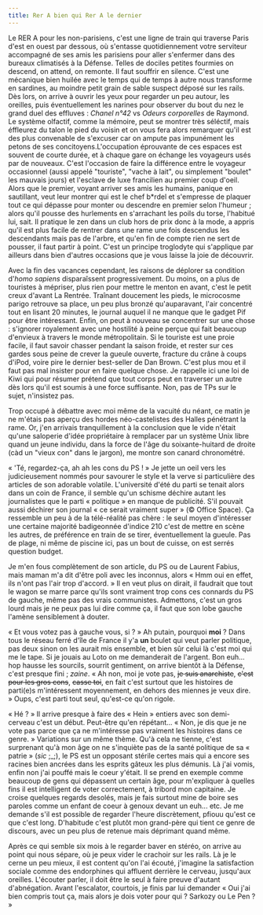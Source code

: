 ```yaml
---
title: Rer A bien qui Rer A le dernier
---
```


Le RER A pour les non-parisiens, c'est une ligne de train qui traverse Paris
d'est en ouest par dessous, où s'entasse quotidiennement votre serviteur
accompagné de ses amis les parisiens pour aller s'enfermer dans des bureaux
climatisés à la Défense. Telles de dociles petites fourmies on descend, on
attend, on remonte. Il faut souffrir en silence. C'est une mécanique bien
huilée avec le temps qui de temps à autre nous transforme en sardines, au
moindre petit grain de sable suspect déposé sur les rails. Dès lors, on arrive
à ouvrir les yeux pour regarder un peu autour, les oreilles, puis
éventuellement les narines pour observer du bout du nez le grand duel des
effluves : _Chanel n°42_ vs _Odeurs corporelles_ de Raymond. Le système
olfactif, comme la mémoire, peut se montrer très séléctif, mais éffleurez du
talon le pied du voisin et on vous fera alors remarquer qu'il est des plus
convenable de s'excuser car on ampute pas impunément les petons de ses
concitoyens.L'occupation éprouvante de ces espaces est souvent de courte
durée, et à chaque gare on échange les voyageurs usés par de nouveaux. C'est
l'occasion de faire la différence entre le voyageur occasionnel (aussi appelé
"touriste", "vache à lait", ou simplement "boulet" les mauvais jours) et
l'esclave de luxe francilien au premier coup d'oeil. Alors que le premier,
voyant arriver ses amis les humains, panique en sautillant, veut leur montrer
qui est le chef b*rdel et s'empresse de plaquer tout ce qui dépasse pour
monter ou descendre en premier selon l'humeur ; alors qu'il pousse des
hurlements en s'arrachant les poils du torse, l'habitué lui, sait. Il pratique
le zen dans un club hors de prix donc à la mode, a appris qu'il est plus
facile de rentrer dans une rame une fois descendus les descendants mais pas de
l'arbre, et qu'en fin de compte rien ne sert de pousser, il faut partir à
point. C'est un principe troglodyte qui s'applique par ailleurs dans bien
d'autres occasions que je vous laisse la joie de découvrir.

Avec la fin des vacances cependant, les raisons de déplorer sa condition
d'_homo sapiens_ disparaîssent progressivement. Du moins, on a plus de
touristes à mépriser, plus rien pour mettre le menton en avant, c'est le petit
creux d'avant La Rentrée. Traînant doucement les pieds, le microcosme parigo
retrouve sa place, un peu plus bronzé qu'auparavant, l'air concentré tout en
lisant 20 minutes, le journal auquel il ne manque que le gadget Pif pour être
intéressant. Enfin, on peut à nouveau se concentrer sur une chose : s'ignorer
royalement avec une hostilité à peine perçue qui fait beaucoup d'envieux à
travers le monde métropolitain. Si le touriste est une proie facile, il faut
savoir chasser pendant la saison froide, et rester sur ces gardes sous peine
de crever la gueule ouverte, fracture du crâne à coups d'iPod, voire pire le
dernier best-seller de Dan Brown. C'est plus mou et il faut pas mal insister
pour en faire quelque chose. Je rappelle ici une loi de Kiwi qui pour résumer
prétend que tout corps peut en traverser un autre dès lors qu'il est soumis à
une force suffisante. Non, pas de TPs sur le sujet, n'insistez pas.

Trop occupé à débattre avec moi même de la vacuité du néant, ce matin je ne
m'étais pas aperçu des hordes néo-castelistes des Halles pénétrant la rame.
Or, j'en arrivais tranquillement à la conclusion que le vide n'était qu'une
saloperie d'idée propriétaire à remplacer par un système Unix libre quand un
jeune individu, dans la force de l'âge du soixante-huitard de droite (càd un
"vieux con" dans le jargon), me montre son canard chronométré.

« 'Té, regardez-ça, ah ah les cons du PS ! » Je jette un oeil vers les
judicieusement nommés pour savourer le style et la verve si particulière des
articles de son adorable volatile. L'université d'été du parti se tenait alors
dans un coin de France, il semble qu'un schisme déchire autant les
journalistes que le parti « politique » en manque de publicité. S'il pouvait
aussi déchirer son journal « ce serait vraiment super » (© Office Space). Ça
ressemble un peu à de la télé-réalité pas chère : le seul moyen d'intéresser
une certaine majorité badigeonnée d'indice 210 c'est de mettre en scène les
autres, de préférence en train de se tirer, éventuellement la gueule. Pas de
plage, ni même de piscine ici, pas un bout de cuisse, on est serrés question
budget.

Je m'en fous complètement de son article, du PS ou de Laurent Fabius, mais
maman m'a dit d'être poli avec les inconnus, alors « Hmm oui en effet, ils
n'ont pas l'air trop d'accord. » Il en veut plus on dirait, il faudrait que
tout le wagon se marre parce qu'ils sont vraiment trop cons ces connards du PS
de gauche, même pas des vrais communistes. Admettons, c'est un gros lourd mais
je ne peux pas lui dire comme ça, il faut que son lobe gauche l'amène
sensiblement à douter.

« Et vous votez pas à gauche vous, si ? » Ah putain, pourquoi **moi** ? Dans
tous le réseau ferré d'île de France il y'a **un** boulet qui veut parler
politique, pas deux sinon on les aurait mis ensemble, et bien sûr celui là
c'est moi qui me le tape. Si je jouais au Loto on me demanderait de l'argent.
Bon euh... hop hausse les sourcils, sourrit gentiment, on arrive bientôt à la
Défense, c'est presque fini ; _zaine_. « Ah non, moi je vote pas, <s>je suis
anarchiste</s>, <s>c'est pour les gros cons</s>, <s>casse toi</s>, en fait
c'est surtout que les histoires de parti(e)s m'intéressent moyennement, en
dehors des miennes je veux dire. » Oups, c'est parti tout seul, qu'est-ce
qu'on rigole.

« Hé ? » Il arrive presque à faire des « Hein » entiers avec son demi-cerveau
c'est un début. Peut-être qu'en répétant... « Non, je dis que je ne vote pas
parce que ça ne m'intéresse pas vraiment les histoires dans ce genre. »
Variations sur un même thème. Qu'à cela ne tienne, c'est surprenant qu'à mon
âge on ne s'inquiète pas de la santé politique de sa « patrie » (_sic_ ;_;),
le PS est un opposant stérile certes mais qui a encore ses racines bien
ancrées dans les esprits gâteux les plus démunis. Là j'ai vomis, enfin non
j'ai pouffé mais le coeur y'était. Il se prend en exemple comme beaucoup de
gens qui dépassent un certain âge, pour m'expliquer à quelles fins il est
intelligent de voter correctement, à tribord mon capitaine. Je croise quelques
regards desolés, mais je fais surtout mine de boire ses paroles comme un
enfant de coeur à genoux devant un euh... etc. Je me demande s'il est possible
de regarder l'heure discrètement, pfiouu qu'est ce que c'est long. D'habitude
c'est plutôt mon grand-père qui tient ce genre de discours, avec un peu plus
de retenue mais déprimant quand même.

Après ce qui semble six mois à le regarder baver en stéréo, on arrive au point
qui nous sépare, où je peux vider le crachoir sur les rails. Là je le cerne un
peu mieux, il est content qu'on l'ai écouté, j'imagine la satisfaction sociale
comme des endorphines qui affluent derrière le cerveau, jusqu'aux oreilles.
L'écouter parler, il doit être le seul à faire preuve d'autant d'abnégation.
Avant l'escalator, courtois, je finis par lui demander « Oui j'ai bien compris
tout ça, mais alors je dois voter pour qui ? Sarkozy ou Le Pen ? »

